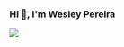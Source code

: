 ### Hi 👋, I'm Wesley Pereira

<!--
**wesleyjesus/wesleyjesus** is a ✨ _special_ ✨ repository because its `README.md` (this file) appears on your GitHub profile.

Here are some ideas to get you started:

- 🔭 I’m currently working on ...
- 🌱 I’m currently learning ...
- 👯 I’m looking to collaborate on ...
- 🤔 I’m looking for help with ...
- 💬 Ask me about ...
- 📫 How to reach me: ...
- 😄 Pronouns: ...
- ⚡ Fun fact: ...
-->

<picture>
<source 
  srcset="https://github-readme-stats.vercel.app/api?username=wesleyjesus&show_icons=true&theme=monokai"
  media="(prefers-color-scheme: dark)"
/>
<source
  srcset="https://github-readme-stats.vercel.app/api?username=wesleyjesus&show_icons=true"
  media="(prefers-color-scheme: light), (prefers-color-scheme: no-preference)"
/>
<img src="https://github-readme-stats.vercel.app/api?username=wesleyjesus&show_icons=true" />
</picture>
